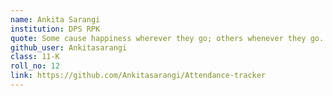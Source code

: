 ```yaml
---
name: Ankita Sarangi
institution: DPS RPK
quote: Some cause happiness wherever they go; others whenever they go. -Oscar Wilde
github_user: Ankitasarangi
class: 11-K
roll_no: 12
link: https://github.com/Ankitasarangi/Attendance-tracker
---
```

